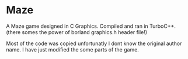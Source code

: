 # Maze
A Maze game designed in C Graphics. Compiled and ran in TurboC++. (there somes the power of borland graphics.h header file!)

Most of the code was copied unfortunatly I dont know the original author name.
I have just modified the some parts of the game.

